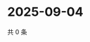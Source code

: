 # 2025-09-04

共 0 条

<!-- BEGIN ZHIHUQUESTIONS -->
<!-- 最后更新时间 Thu Sep 04 2025 13:11:25 GMT+0800 (China Standard Time) -->

<!-- END ZHIHUQUESTIONS -->
